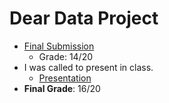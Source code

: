 # Dear Data Project

- [Final Submission](./102618%20-%20Ana%20Almeida%20-%20Dear%20Data.pdf)
  - Grade: 14/20
- I was called to present in class.
  - [Presentation](./presentation.pptx)
- **Final Grade**: 16/20